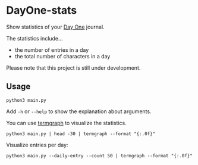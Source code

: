 # DayOne-stats

Show statistics of your [Day One](http://dayoneapp.com/) journal.

The statistics include...
- the number of entries in a day
- the total number of characters in a day

Please note that this project is still under development.

## Usage

```
python3 main.py
```

Add `-h` or `--help` to show the explanation about arguments.

You can use [termgraph](https://github.com/mkaz/termgraph) to visualize the statistics.

```
python3 main.py | head -30 | termgraph --format "{:.0f}"
```

Visualize entries per day:

```
python3 main.py --daily-entry --count 50 | termgraph --format "{:.0f}"
```
